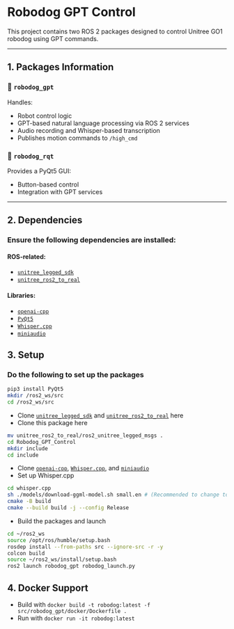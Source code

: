 # Robodog GPT Control

This project contains two ROS 2 packages designed to control Unitree GO1 robodog using GPT commands.

---

## 1. Packages Information

### 🔹 `robodog_gpt`
Handles:
- Robot control logic
- GPT-based natural language processing via ROS 2 services
- Audio recording and Whisper-based transcription
- Publishes motion commands to `/high_cmd`

### 🔹 `robodog_rqt`
Provides a PyQt5 GUI:
- Button-based control
- Integration with GPT services

---

## 2. Dependencies
### Ensure the following dependencies are installed:

#### ROS-related:
- [`unitree_legged_sdk`](https://github.com/unitreerobotics/unitree_legged_sdk)
- [`unitree_ros2_to_real`](https://github.com/unitreerobotics/unitree_ros2_to_real)

#### Libraries:
- [`openai-cpp`](https://github.com/olrea/openai-cpp)
- [`PyQt5`](https://pypi.org/project/PyQt5/)
- [`Whisper.cpp`](https://github.com/ggml-org/whisper.cpp)
- [`miniaudio`](https://github.com/mackron/miniaudio)
  
## 3. Setup
### Do the following to set up the packages 
```bash
pip3 install PyQt5
mkdir /ros2_ws/src
cd /ros2_ws/src
  ```
- Clone [`unitree_legged_sdk`](https://github.com/unitreerobotics/unitree_legged_sdk) and [`unitree_ros2_to_real`](https://github.com/unitreerobotics/unitree_ros2_to_real) here
- Clone this package here
```bash
mv unitree_ros2_to_real/ros2_unitree_legged_msgs .
cd Robodog_GPT_Control
mkdir include
cd include
```
- Clone [`openai-cpp`](https://github.com/olrea/openai-cpp),  [`Whisper.cpp`](https://github.com/ggml-org/whisper.cpp), and [`miniaudio`](https://github.com/mackron/miniaudio)
- Set up Whisper.cpp
```bash
cd whisper.cpp
sh ./models/download-ggml-model.sh small.en # (Recommended to change to medium.en or large.en)
cmake -B build
cmake --build build -j --config Release
```
- Build the packages and launch
```bash
cd ~/ros2_ws
source /opt/ros/humble/setup.bash
rosdep install --from-paths src --ignore-src -r -y
colcon build
source ~/ros2_ws/install/setup.bash
ros2 launch robodog_gpt robodog_launch.py
```

## 4. Docker Support
- Build with `docker build -t robodog:latest -f src/robodog_gpt/docker/Dockerfile .`
- Run with `docker run -it robodog:latest`
